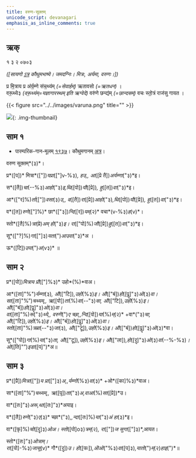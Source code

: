 ```yaml
---
title: वरुण-सूक्तम्  
unicode_script: devanagari  
emphasis_as_inline_comments: true
---   
```


## ऋक्

१ ३ २ ०७०३  

*([सायणो [ऽत्र](https://archive.org/details/SamaVedaSanhitaWithSayanabhashyaVolume1SatyavrataSamasrami1874bis/page/n581&sa=D&ust=1542425956431000) कौथुमभाष्ये। जमदग्निः। मित्रः, अर्यमा, वरुणः।])*

प्र मि॒त्राय प्र अ॑र्य॒म्णे स॑च॒थ्य॑म् *(=सेवार्हम्)* ऋतावसो *(=ऋतधन)* ।  
वरू॒थ्ये३ *(वरू॒थ्य॑म्=यज्ञागारस्थम् इति ऋग्वेदे)* वरु॑णे छन्द्य॑म् *(=छान्दसम्)* वचः  स्तो॒त्रं राज॑सु गायत ।

{{< figure src="../../images/varuna.png" title="" >}}

![](../../images/varuna.png){: .img-thumbnail}

## साम १

- पारम्परिक-गान-मूलम् [१९३७](https://archive.org/stream/sAmaveda-jaiminIya-paravastu-paramparA-docs/UDAKA%20SAANTHI%20SAAMAANI#page/n1/mode/1up&sa=D&ust=1542425956431000)। कौथुमगानम् [अत्र](https://archive.org/details/SamaVedaSanhitaWithSayanabhashyaVolume1SatyavrataSamasrami1874bis/page/n581&sa=D&ust=1542425956432000)।
<div class="audioEmbed"  caption="रामानुजार्यः 1974 " src="https://archive
.org/download/jaiminIya-sAma-gAna-paravastu-tradition-rAmAnuja/varuNa-sUktam-1.mp3"></div>
<div class="audioEmbed"  caption="गोपालार्यः 2015  " src="https://archive
.org/download/jaiminIya-sAma-gAna-paravastu-tradition-gopAla-2015/varuNa-sUktam-1.mp3"></div>
<div class="audioEmbed"  caption="गोपाल-विश्वासयोर् अनुवचनम् 2018 1x" src="https://archive
.org/download/jaiminIya-sAma-gAna-paravastu-tradition-anuvachanam-gopAla-vishvAsa-2018/varuNa-sUktam-1.mp3"></div>
<div class="audioEmbed"  caption="गोपाल-विश्वासयोर् अनुवचनम् 2018 1.5x" src="https://archive
.org/download/jaiminIya-sAma-gAna-paravastu-tradition-anuvachanam-gopAla-vishvAsa-2018-150p-speed/varuNa-sUktam-1.mp3"></div>
<div class="audioEmbed"  caption="गोपालपवनयोर् अनुवचनम् 2015 1x" src="https://archive
.org/download/jaiminIya-sAma-gAna-paravastu-tradition-anuvachanam-gopAla-pavana-2015/varuNa-sUktam.mp3"></div>
<div class="audioEmbed"  caption="गोपालपवनयोर् अनुवचनम् 2015 1.5x" src="https://archive
.org/download/jaiminIya-sAma-gAna-paravastu-tradition-anuvachanam-gopAla-pavana-2015-150p-speed/varuNa-sUktam.mp3"></div>

वरुण सूक्तम्*(३)*।

प्र*([प])* मित्रा*(["])*यप्रा*(["]v-%३)*, हउ,, आ*([प्रे तै])*अर्यम्णा*("३)*इ।

स*([तै])*चा*(--%३)*आहो*("३)*इ,थि*([पो])*यौ*([प्रे])*, हु*([त])*वा*("३)*इ।

आ*(["र]%)*र्ता*(["])*वसा*(३)*उ,, व*([तै])*रा*([प्रे])*आहो*("३)*,थि*([पो])*यौ*([प्रे])*, हु*([त])*वा*("३)*इ।

व*([त])*रुणे*(["]%)* छा*(["३])*न्दि*([र])*यम्*(२)* वचा*(v-%३)*ह*(v)*।

स्तो*([तै]%)*त्रा*(प्रे)*अम् हो*("३)*इ। रा*(["पो]%)*जौ*([प्रे])*हु*([त])*वा*("३)*इ।

सू*(["?]%)*गा*(["]३)*यता*(")*आउवा*("३)*अ ।

ऊ*([टि])*उपा*(")*अ*(v३)* ॥

## साम २
<div class="audioEmbed"  caption="रामानुजार्यः 1974 " src="https://archive
.org/download/jaiminIya-sAma-gAna-paravastu-tradition-rAmAnuja/varuNa-sUktam-2.mp3"></div>
<div class="audioEmbed"  caption="गोपालार्यः 2015  " src="https://archive
.org/download/jaiminIya-sAma-gAna-paravastu-tradition-gopAla-2015/varuNa-sUktam-2.mp3"></div>
<div class="audioEmbed"  caption="गोपाल-विश्वासयोर् अनुवचनम् 2018 1x" src="https://archive
.org/download/jaiminIya-sAma-gAna-paravastu-tradition-anuvachanam-gopAla-vishvAsa-2018/varuNa-sUktam-2.mp3"></div>
<div class="audioEmbed"  caption="गोपाल-विश्वासयोर् अनुवचनम् 2018 1.5x" src="https://archive
.org/download/jaiminIya-sAma-gAna-paravastu-tradition-anuvachanam-gopAla-vishvAsa-2018-150p-speed/varuNa-sUktam-2.mp3"></div>

प्र*([पो])*मित्राय प्रौ*(["]%३)* उहो*(%)*वाअ।

आ*([ता]"%")*र्यम्णा*(३)*, औ*(["टि])*,उहो*(%३)*इ। औ*(["बं])*हो*([पॣ]"३)*ओ*(३)*वा।  
सा*([ता]"%”)*चथ्यम्,, ऋ*([पो])*ता*(%)*वा*(--"३)*सा, औ*(["टि])*,उहो*(%३)*इ। औ*(["बं])*हो*([पॣ]"३)*ओ*(३)*वा।  
वा*([ता]"%)*रू*("३)*थ्ये,, वरुणॆ*(")*ए च्छा,,न्दि*([पो])*या*(%)*म्*(२)* +वा*("३)*चा, औ*(["टि])*,उहो*(%३)*इ। औ*(["बं])*हो*([पॣ]"३)*ओ*(३)*वा।  
स्तो*([ता]"%)*त्रम्रा*(--"३)*जा*(३)*, औ*(["टू])*,उहो*(%३)*इ। औ*(["बं])*हो*([पॣ]"३)*ओ*(३)*वा।

सू*(["पो])*गा*(%)*या*("३)*ता, औ*(["टू])*,उहो*(%३)*इ। औ*(["ला])*,हो*([रॄ]"३)*ओ*(३)*वा*(--%-%३)*।  
ओ*([ति]"”)*इडा*([प]")*अ॥

## साम ३
<div class="audioEmbed"  caption="रामानुजार्यः 1974 " src="https://archive
.org/download/jaiminIya-sAma-gAna-paravastu-tradition-rAmAnuja/varuNa-sUktam-3.mp3"></div>
<div class="audioEmbed"  caption="गोपालार्यः 2015  " src="https://archive
.org/download/jaiminIya-sAma-gAna-paravastu-tradition-gopAla-2015/varuNa-sUktam-3.mp3"></div>
<div class="audioEmbed"  caption="गोपाल-विश्वासयोर् अनुवचनम् 2018 1x" src="https://archive
.org/download/jaiminIya-sAma-gAna-paravastu-tradition-anuvachanam-gopAla-vishvAsa-2018/varuNa-sUktam-3.mp3"></div>
<div class="audioEmbed"  caption="गोपाल-विश्वासयोर् अनुवचनम् 2018 1.5x" src="https://archive
.org/download/jaiminIya-sAma-gAna-paravastu-tradition-anuvachanam-gopAla-vishvAsa-2018-150p-speed/varuNa-sUktam-3.mp3"></div>

प्र*([प्रै])*मित्रा*(["])*य प्रा*(["]३)*अ,,र्यम्णो*(%३)*वा*(३)* +ओ*([का]%३)*वाअ।

सा*([ता]"%”)*चथ्यम्,, ऋ*([पृ])*ता*("३)*अ,वाआ*(%)*सा*([प्रे])*उ।

वा*([तः]”३)*अरू,था*([तः]”३)*अयाइ।

व*([तै])*रुणे*("३)*ए*(३)* च्छा*(”३)*,,न्दा*([तः]%)*या*(”३)*अं हा*(३)*इ।

वा*([फृ]%)*चो*([रॄ]३)*ओअ। स्तो*([पो]o३)*त्रम्*(२)*, रा*(["])*ज सुगा*(["]३)*,आयत।

स्तो*([तः]”३)*ओत्राम्।  
रा*([पो]-%३)*जासू*(v)* गौ*([रॄ])*उ। हो*([फः])*,ऒओ*("%३)*वा*([प]३)*,यातो*(")*म्*(२)*हाइ*(")*॥
